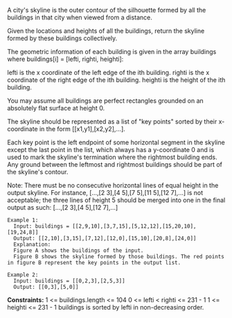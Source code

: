 A city's skyline is the outer contour of the silhouette formed by all the buildings in that city when viewed from a distance. 

Given the locations and heights of all the buildings, return the skyline formed by these buildings collectively.

The geometric information of each building is given in the array buildings where buildings[i] = [lefti, righti, heighti]:

lefti is the x coordinate of the left edge of the ith building.
righti is the x coordinate of the right edge of the ith building.
heighti is the height of the ith building.

You may assume all buildings are perfect rectangles grounded on an absolutely flat surface at height 0.

The skyline should be represented as a list of "key points" sorted by their x-coordinate in the form [[x1,y1],[x2,y2],...]. 

Each key point is the left endpoint of some horizontal segment in the skyline except the last point in the list, which always has a y-coordinate 0 and is used to mark the skyline's termination where the rightmost building ends. Any ground between the leftmost and rightmost buildings should be part of the skyline's contour.

Note: There must be no consecutive horizontal lines of equal height in the output skyline. For instance, [...,[2 3],[4 5],[7 5],[11 5],[12 7],...] is not acceptable; the three lines of height 5 should be merged into one in the final output as such: [...,[2 3],[4 5],[12 7],...]

 
```
Example 1:
  Input: buildings = [[2,9,10],[3,7,15],[5,12,12],[15,20,10],[19,24,8]]
  Output: [[2,10],[3,15],[7,12],[12,0],[15,10],[20,8],[24,0]]
  Explanation:
  Figure A shows the buildings of the input.
  Figure B shows the skyline formed by those buildings. The red points in figure B represent the key points in the output list.

Example 2:
  Input: buildings = [[0,2,3],[2,5,3]]
  Output: [[0,3],[5,0]]
```


**Constraints:**
  1 <= buildings.length <= 104
  0 <= lefti < righti <= 231 - 1
  1 <= heighti <= 231 - 1
  buildings is sorted by lefti in non-decreasing order.